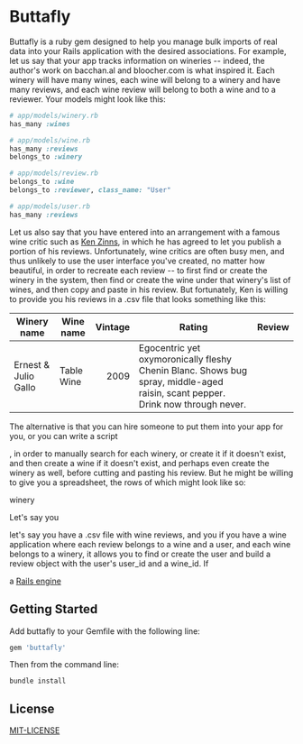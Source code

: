 # Buttafly

Buttafly is a ruby gem designed to help you manage bulk imports of real data into your Rails application with the desired associations. For example, let us say that your app tracks information on wineries -- indeed, the author's work on bacchan.al and bloocher.com is what inspired it. Each winery will have many wines, each wine will belong to a winery and have many reviews, and each wine review will belong to both a wine and to a reviewer. Your models might look like this:

```ruby
# app/models/winery.rb
has_many :wines
```

```ruby
# app/models/wine.rb
has_many :reviews
belongs_to :winery
```

```ruby
# app/models/review.rb
belongs_to :wine
belongs_to :reviewer, class_name: "User"
```

```ruby
# app/models/user.rb
has_many :reviews
```

Let us also say that you have entered into an arrangement with a famous wine critic such as [Ken Zinns](http://www.grape-nutz.com/kenz/), in which he has agreed to let you publish a portion of his reviews. Unfortunately, wine critics are often busy men, and thus unlikely to use the user interface you've created, no matter how beautiful, in order to recreate each review -- to first find or create the winery in the system, then find or create the wine under that winery's list of wines, and then copy and paste in his review. But fortunately, Ken is willing to provide you his reviews in a .csv file that looks something like this:

| Winery name   | Wine name     | Vintage | Rating | Review  |
| ------------- |---------------|--------:|--------|---------| 
| Ernest & Julio Gallo | Table Wine |  2009 | Egocentric yet oxymoronically fleshy Chenin Blanc. Shows bug spray, middle-aged raisin, scant pepper. Drink now through never. |


The alternative is that you can hire someone to put them into your app for you, or you can write a script


, in order to manually search for each winery, or create it if it doesn't exist, and then create a wine if it doesn't exist, and perhaps even create the winery as well, before cutting and pasting his review. But he might be willing to give you a spreadsheet, the rows of which might look like so:

winery 


 Let's say you

let's say you have a .csv file with wine reviews, and you if you have a wine application where each review belongs to a wine and a user, and each wine belongs to a winery, it allows you to find or create the user and build a review object with the user's user_id and a wine_id. If 

a [Rails engine](http://guides.rubyonrails.org/engines.html) 
## Getting Started

Add buttafly to your Gemfile with the following line:

```ruby
gem 'buttafly'
```

Then from the command line:

```console
bundle install
```



## License

[MIT-LICENSE](http://en.wikipedia.org/wiki/MIT_License)
